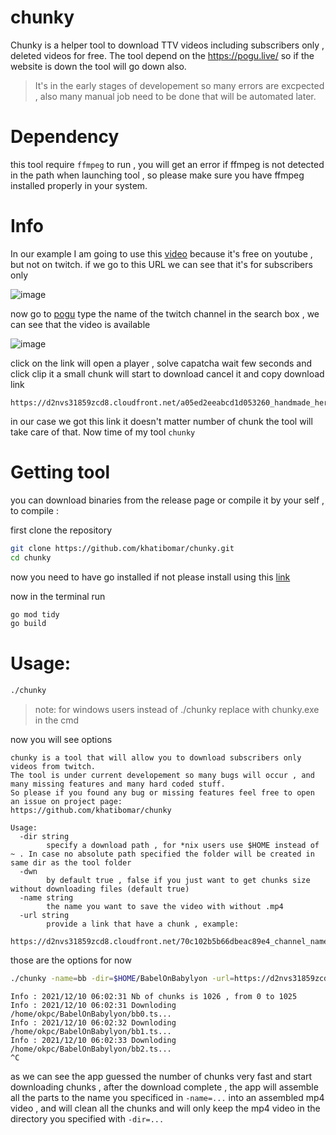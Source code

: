 # chunky
Chunky is a helper tool to download TTV videos including subscribers only , deleted videos for free.
The tool depend on the https://pogu.live/ so if the website is down the tool will go down also.
> It's in the early stages of developement so many errors are excpected , also many manual job need to be done that will be automated later.

# Dependency
this tool require `ffmpeg` to run , you will get an error if ffmpeg is not detected in the path when launching tool , so please make sure you have ffmpeg installed properly in your system.

# Info
In our example I am going to use this [video](https://www.twitch.tv/videos/1199813680) because it's free on youtube , but not on twitch.
if we go to this URL we can see that it's for subscribers only

![image](https://user-images.githubusercontent.com/35725554/145275174-684dc376-06dc-4108-af56-9525849610aa.png)

now go to [pogu](https://pogu.live/) type the name of the twitch channel in the search box , we can see that the video is available

![image](https://user-images.githubusercontent.com/35725554/145275418-fb902c6f-c3f6-4215-b371-ea617176260e.png)

click on the link will open a player , solve capatcha wait few seconds and click clip it a small chunk will start to download cancel it and copy download link

```
https://d2nvs31859zcd8.cloudfront.net/a05ed2eeabcd1d053260_handmade_hero_40195752827_1636398126/chunked/0.ts
```

in our case we got this link it doesn't matter number of chunk the tool will take care of that. Now time of my tool `chunky`

# Getting tool

you can download binaries from the release page or compile it by your self , to compile : 

first clone the repository
```bash
git clone https://github.com/khatibomar/chunky.git
cd chunky
```

now you need to have go installed if not please install using this [link](https://go.dev/dl/)

now in the terminal run

```bash
go mod tidy
go build
```

# Usage:

```bash
./chunky
```
> note: for windows users instead of ./chunky replace with chunky.exe in the cmd

now you will see options
```
chunky is a tool that will allow you to download subscribers only videos from twitch.
The tool is under current developement so many bugs will occur , and many missing features and many hard coded stuff.
So please if you found any bug or missing features feel free to open an issue on project page:
https://github.com/khatibomar/chunky

Usage:
  -dir string
        specify a download path , for *nix users use $HOME instead of ~ . In case no absolute path specified the folder will be created in same dir as the tool folder
  -dwn
        by default true , false if you just want to get chunks size without downloading files (default true)
  -name string
        the name you want to save the video with without .mp4
  -url string
        provide a link that have a chunk , example:
        https://d2nvs31859zcd8.cloudfront.net/70c102b5b66dbeac89e4_channel_name_blaabllablablabl/chunked/X.ts
```

those are the options for now

```bash
./chunky -name=bb -dir=$HOME/BabelOnBabylyon -url=https://d2nvs31859zcd8.cloudfront.net/a05ed2eeabcd1d053260_handmade_hero_40195752827_1636398126/chunked/0.ts 
```

```
Info : 2021/12/10 06:02:31 Nb of chunks is 1026 , from 0 to 1025
Info : 2021/12/10 06:02:31 Downloding /home/okpc/BabelOnBabylyon/bb0.ts...
Info : 2021/12/10 06:02:32 Downloding /home/okpc/BabelOnBabylyon/bb1.ts...
Info : 2021/12/10 06:02:33 Downloding /home/okpc/BabelOnBabylyon/bb2.ts...
^C
```
as we can see the app guessed the number of chunks very fast and start downloading chunks , after the download complete , the app will assemble all the parts to the name you specificed in `-name=...` into an assembled mp4 video , and will clean all the chunks and will only keep the mp4 video in the directory you specified with `-dir=...`
